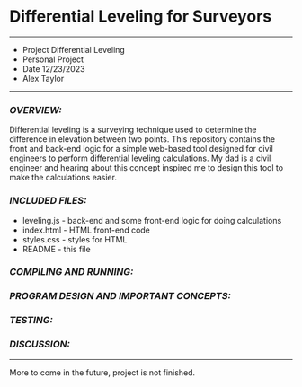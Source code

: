 # Differential Leveling for Surveyors
****************
* Project Differential Leveling
* Personal Project
* Date 12/23/2023
* Alex Taylor
**************** 

### **_OVERVIEW:_**

Differential leveling is a surveying technique used to determine the difference in elevation between two points. This repository contains the front and back-end logic for a simple web-based tool designed for civil engineers to perform differential leveling calculations. My dad is a civil engineer and hearing about this concept inspired me to design this tool to make the calculations easier.

### **_INCLUDED FILES:_**

- leveling.js - back-end and some front-end logic for doing calculations
- index.html - HTML front-end code
- styles.css - styles for HTML
- README - this file

### **_COMPILING AND RUNNING:_**

### **_PROGRAM DESIGN AND IMPORTANT CONCEPTS:_**

### **_TESTING:_**

### **_DISCUSSION:_**

---

More to come in the future, project is not finished.
